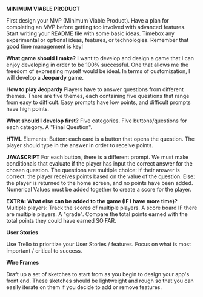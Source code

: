 **MINIMUM VIABLE PRODUCT**

First design your MVP (Minimum Viable Product). Have a plan for completing an MVP before getting too involved with advanced features. Start writing your README file with some basic ideas. Timebox any experimental or optional ideas, features, or technologies. Remember that good time management is key!

**What game should I make?**
I want to develop and design a game that I can enjoy developing in order to be 100% successful. One that allows me the freedom of expressing myself would be ideal. In terms of customization, I will develop a **Jeopardy** game.

**How to play Jeopardy**
Players have to answer questions from different themes. There are five themes, each containing five questions that range from easy to difficult. Easy prompts have low points, and difficult prompts have high points.

**What should I develop first?**
Five categories.
Five buttons/questions for each category.
A "Final Question".

**HTML**
Elements:
Button: each card is a button that opens the question. The player should type in the answer in order to receive points.


**JAVASCRIPT**
For each button, there is a different prompt. We must make conditionals that evaluate if the player has input the correct answer for the chosen question.
The questions are multiple choice:
If their answer is correct: the player receives points based on the value of the question.
Else: the player is returned to the home screen, and no points have been added.
Numerical Values must be added together to create a score for the player.


**EXTRA: What else can be added to the game (IF I have more time)?**
Multiple players: Track the scores of multiple players.
A score board IF there are multiple players.
A "grade". Compare the total points earned with the total points they could have earned SO FAR.



**User Stories**

Use Trello to prioritize your User Stories / features. Focus on what is most important / critical to success.


**Wire Frames**

Draft up a set of sketches to start from as you begin to design your app's front end. These sketches should be lightweight and rough so that you can easily iterate on them if you decide to add or remove features.

